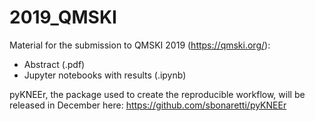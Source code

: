 # 2019_QMSKI
Material for the submission to QMSKI 2019 (https://qmski.org/):

- Abstract (.pdf)
- Jupyter notebooks with results (.ipynb)

pyKNEEr, the package used to create the reproducible workflow, will be released in December here: https://github.com/sbonaretti/pyKNEEr
